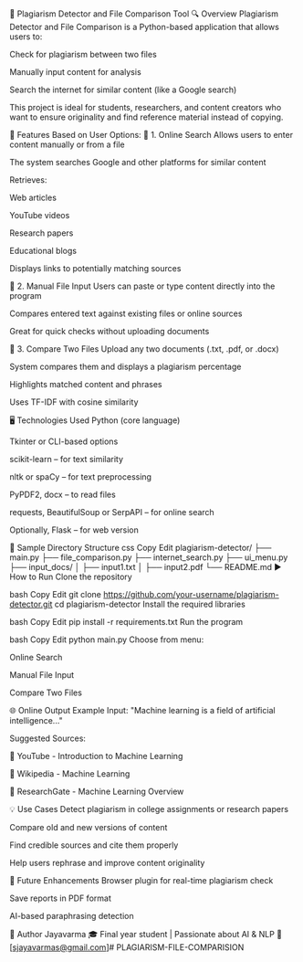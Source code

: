 🧠 Plagiarism Detector and File Comparison Tool
🔍 Overview
Plagiarism Detector and File Comparison is a Python-based application that allows users to:

Check for plagiarism between two files

Manually input content for analysis

Search the internet for similar content (like a Google search)

This project is ideal for students, researchers, and content creators who want to ensure originality and find reference material instead of copying.

🧰 Features Based on User Options:
🔹 1. Online Search
Allows users to enter content manually or from a file

The system searches Google and other platforms for similar content

Retrieves:

Web articles

YouTube videos

Research papers

Educational blogs

Displays links to potentially matching sources

🔹 2. Manual File Input
Users can paste or type content directly into the program

Compares entered text against existing files or online sources

Great for quick checks without uploading documents

🔹 3. Compare Two Files
Upload any two documents (.txt, .pdf, or .docx)

System compares them and displays a plagiarism percentage

Highlights matched content and phrases

Uses TF-IDF with cosine similarity

🖥️ Technologies Used
Python (core language)

Tkinter or CLI-based options

scikit-learn – for text similarity

nltk or spaCy – for text preprocessing

PyPDF2, docx – to read files

requests, BeautifulSoup or SerpAPI – for online search

Optionally, Flask – for web version

📁 Sample Directory Structure
css
Copy
Edit
plagiarism-detector/
├── main.py
├── file_comparison.py
├── internet_search.py
├── ui_menu.py
├── input_docs/
│   ├── input1.txt
│   ├── input2.pdf
└── README.md
▶️ How to Run
Clone the repository

bash
Copy
Edit
git clone https://github.com/your-username/plagiarism-detector.git
cd plagiarism-detector
Install the required libraries

bash
Copy
Edit
pip install -r requirements.txt
Run the program

bash
Copy
Edit
python main.py
Choose from menu:

Online Search

Manual File Input

Compare Two Files

🌐 Online Output Example
Input: "Machine learning is a field of artificial intelligence..."

Suggested Sources:

🔗 YouTube - Introduction to Machine Learning

🔗 Wikipedia - Machine Learning

🔗 ResearchGate - Machine Learning Overview

💡 Use Cases
Detect plagiarism in college assignments or research papers

Compare old and new versions of content

Find credible sources and cite them properly

Help users rephrase and improve content originality

🚀 Future Enhancements
Browser plugin for real-time plagiarism check

Save reports in PDF format

AI-based paraphrasing detection

🙋 Author
Jayavarma
🎓 Final year student | Passionate about AI & NLP
📧 [sjayavarmas@gmail.com]# PLAGIARISM-FILE-COMPARISION

